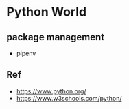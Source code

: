 # Python World

## package management

* pipenv

## Ref

* https://www.python.org/
* https://www.w3schools.com/python/
